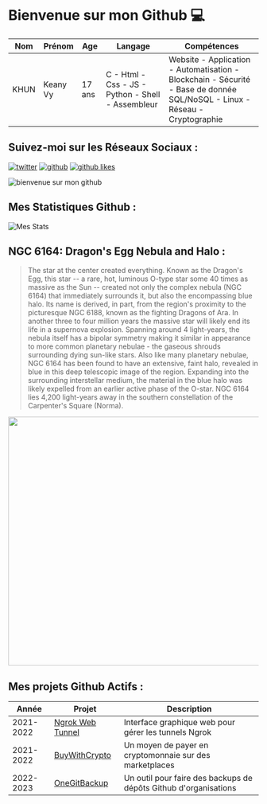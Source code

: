 # Bienvenue sur mon Github 💻
| Nom | Prénom | Age | Langage | Compétences |
|---  |---     |---  |---      |---
| KHUN | Keany Vy | 17 ans | C - Html - Css - JS - Python - Shell - Assembleur | Website - Application - Automatisation - Blockchain - Sécurité - Base de donnée SQL/NoSQL - Linux - Réseau - Cryptographie |

## Suivez-moi sur les Réseaux Sociaux :
[![twitter](https://img.shields.io/twitter/follow/thisiskeanyvy?style=social)](https://twitter.com/thisiskeanyvy)
[![github](https://img.shields.io/github/followers/thisiskeanyvy?style=social)](https://github.com/thisiskeanyvy?tab=followers)
[![github likes](https://img.shields.io/github/stars/thisiskeanyvy?style=social)](https://github.com/thisiskeanyvy)

![bienvenue sur mon github](https://thisiskeanyvy-hosting.pages.dev/banner.gif)

## Mes Statistiques Github :
![Mes Stats](https://github-readme-stats.vercel.app/api?username=thisiskeanyvy&show_icons=true&theme=radical)

## NGC 6164: Dragon's Egg Nebula and Halo :

> The star at the center created everything.  Known as the Dragon's Egg, this star -- a rare, hot, luminous O-type star some 40 times as massive as the Sun -- created not only the complex nebula (NGC 6164) that immediately surrounds it, but also the encompassing blue halo. Its name is derived, in part, from the region's proximity to the picturesque NGC 6188, known as the fighting Dragons of Ara. In another three to four million years the massive star will likely end its life in a supernova explosion. Spanning around 4 light-years, the nebula itself has a bipolar symmetry making it similar in appearance to more common planetary nebulae - the gaseous shrouds surrounding dying sun-like stars. Also like many planetary nebulae, NGC 6164 has been found to have an extensive, faint halo, revealed in blue in this deep telescopic image of the region. Expanding into the surrounding interstellar medium, the material in the blue halo was likely expelled from an earlier active phase of the O-star. NGC 6164 lies 4,200 light-years away in the southern constellation of the Carpenter's Square (Norma).

<img src='https://apod.nasa.gov/apod/image/2212/DragonsEgg_Croman_960.jpg' width="800" height="500"/>

## Mes projets Github Actifs :
| Année | Projet | Description |
|---   |---     |---          |
| 2021-2022 | [Ngrok Web Tunnel](https://github.com/thisiskeanyvy/ngrok-web-manager) | Interface graphique web pour gérer les tunnels Ngrok |
| 2021-2022 | [BuyWithCrypto](https://github.com/BuyWithCrypto) | Un moyen de payer en cryptomonnaie sur des marketplaces |
| 2022-2023 | [OneGitBackup](https://github.com/BuyWithCrypto/OneGitBackup) | Un outil pour faire des backups de dépôts Github d'organisations |